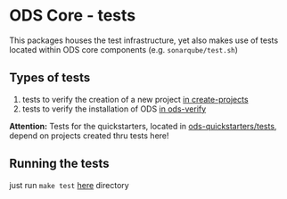 # ODS Core - tests

This packages houses the test infrastructure, yet also makes use of tests located within ODS core components (e.g. `sonarqube/test.sh`)

## Types of tests
1. tests to verify the creation of a new project [in create-projects](create-projects)
1. tests to verify the installation of ODS [in ods-verify](ods-verify)

**Attention:** Tests for the quickstarters, located in [ods-quickstarters/tests](https://github.com/opendevstack/ods-quickstarters/tree/master/tests),
depend on projects created thru tests here!

## Running the tests
just run `make test` [here](Makefile) directory
